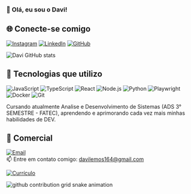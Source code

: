 ### 👋 Olá, eu sou o Davi!

## 🌐 Conecte-se comigo

[![Instagram](https://img.shields.io/badge/Instagram-E4405F?style=for-the-badge&logo=instagram&logoColor=white)](https://www.instagram.com/davi_lemos013?igsh=Y2xhZW5oa205NW5m&utm_source=qr)
[![LinkedIn](https://img.shields.io/badge/LinkedIn-0A66C2?style=for-the-badge&logo=linkedin&logoColor=white)](https://www.linkedin.com/in/davi-lemos-019447353?utm_source=share&utm_campaign=share_via&utm_content=profile&utm_medium=ios_app)
[![GitHub](https://img.shields.io/badge/GitHub-181717?style=for-the-badge&logo=github&logoColor=white)](https://github.com/Davil1613)


![Davi GitHub stats](https://github-readme-stats.vercel.app/api?username=Davil1613&show_icons=true&theme=tokyonight)


## 🚀 Tecnologias que utilizo

![JavaScript](https://img.shields.io/badge/JavaScript-F7DF1E?style=for-the-badge&logo=javascript&logoColor=black)
![TypeScript](https://img.shields.io/badge/TypeScript-3178C6?style=for-the-badge&logo=typescript&logoColor=white)
![React](https://img.shields.io/badge/React-61DAFB?style=for-the-badge&logo=react&logoColor=black)
![Node.js](https://img.shields.io/badge/Node.js-339933?style=for-the-badge&logo=node.js&logoColor=white)
![Python](https://img.shields.io/badge/Python-3776AB?style=for-the-badge&logo=python&logoColor=white)
![Playwright](https://img.shields.io/badge/Playwright-2EAD33?style=for-the-badge&logo=microsoft&logoColor=white)
![Docker](https://img.shields.io/badge/Docker-2496ED?style=for-the-badge&logo=docker&logoColor=white)
![Git](https://img.shields.io/badge/Git-F05032?style=for-the-badge&logo=git&logoColor=white)

Cursando atualmente Analise e Desenvolvimento de Sistemas (ADS 3° SEMESTRE - FATEC), aprendendo e aprimorando cada vez mais minhas habilidades de DEV.
 
## 📧 Comercial  

[![Email](https://img.shields.io/badge/Gmail-D14836?style=for-the-badge&logo=gmail&logoColor=white)](mailto:davilemos164@gmail.com)  
📫 Entre em contato comigo: davilemos164@gmail.com

[![Currículo](https://img.shields.io/badge/Currículo-PDF-red?style=for-the-badge&logo=adobeacrobatreader&logoColor=white)](./Currículo%20-%20Davi%20Lemos%20Santos.pdf)  

<picture>
  <source media="(prefers-color-scheme: dark)" srcset="https://raw.githubusercontent.com/Davil1613/Davil1613/output/github-contribution-grid-snake-dark.svg">
  <source media="(prefers-color-scheme: light)" srcset="https://raw.githubusercontent.com/Davil1613/Davil1613/output/github-contribution-grid-snake.svg">
  <img alt="github contribution grid snake animation" src="https://raw.githubusercontent.com/Davil1613/Davil1613/output/github-contribution-grid-snake.svg">
</picture>
